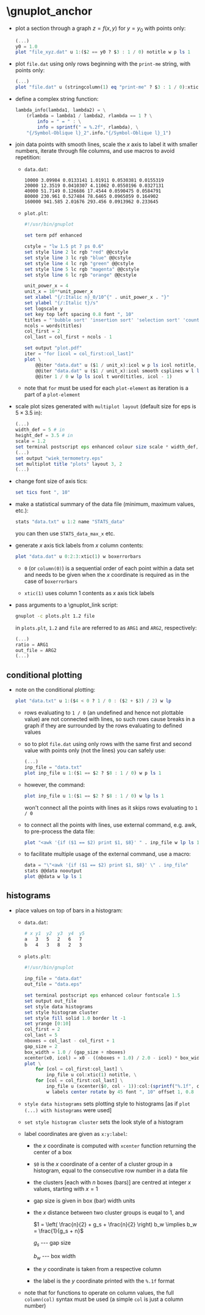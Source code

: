 
# \gnuplot_anchor

+ plot a section through a graph $z = f(x, y)$ for $y = y_0$ with points only:

	```octave
	(...)
	y0 = 1.0
	plot "file_xyz.dat" u 1:($2 == y0 ? $3 : 1 / 0) notitle w p ls 1
	```

+ plot `file.dat` using only rows beginning with the `print-me` string, with points only:

	```octave
	(...)
	plot "file.dat" u (stringcolumn(1) eq "print-me" ? $3 : 1 / 0):xticlabel(2) notitle w p ls 1
	```

+ define a complex string function:

	```octave
	lambda_info(lambda1, lambda2) = \
		(rlambda = lambda1 / lambda2, rlambda == 1 ? \
			info = " = " : \
			info = sprintf(" = %.2f", rlambda), \
		"{/Symbol-Oblique l}_2".info."{/Symbol-Oblique l}_1")
	```

+ join data points with smooth lines, scale the $x$ axis to label it with smaller numbers, iterate through file columns, and use macros to avoid repetition:

	+ `data.dat`:

		```
		10000 3.09984 0.0133141 1.01911 0.0530381 0.0155319
		20000 12.3519 0.0410307 4.11062 0.0550196 0.0327131
		40000 51.7149 0.126686 17.4544 0.0590475 0.0584791
		80000 230.961 0.527484 78.6465 0.0965059 0.164902
		160000 941.585 2.01676 293.456 0.0913962 0.233645
		```

	+ `plot.plt`:

		```octave
		#!/usr/bin/gnuplot

		set term pdf enhanced

		cstyle = "lw 1.5 pt 7 ps 0.6"
		set style line 2 lc rgb "red" @@cstyle
		set style line 3 lc rgb "blue" @@cstyle
		set style line 4 lc rgb "green" @@cstyle
		set style line 5 lc rgb "magenta" @@cstyle
		set style line 6 lc rgb "orange" @@cstyle

		unit_power_x = 4
		unit_x = 10**unit_power_x
		set xlabel "{/:Italic n}_0/10^{" . unit_power_x . "}"
		set ylabel "{/:Italic t}/s"
		set logscale y
		set key top left spacing 0.8 font ", 10"
		titles = "'bubble sort' 'insertion sort' 'selection sort' 'counting sort' 'radix sort'"
		ncols = words(titles)
		col_first = 2
		col_last = col_first + ncols - 1

		set output "plot.pdf"
		iter = "for [icol = col_first:col_last]"
		plot \
			@@iter "data.dat" u ($1 / unit_x):icol w p ls icol notitle, \
			@@iter "data.dat" u ($1 / unit_x):icol smooth csplines w l ls icol notitle, \
			@@iter 1 / 0 w lp ls icol t word(titles, icol - 1)
		```

	+ note that `for` must be used for each `plot-element` as iteration is a part of a `plot-element`

+ scale plot sizes generated with `multiplot layout` (default size for eps is $5 \times 3.5~\mathrm{in}$):

	```octave
	(...)
	width_def = 5 # in
	height_def = 3.5 # in
	scale = 1.2
	set terminal postscript eps enhanced colour size scale * width_def, scale * height_def fontscale 1.2
	(...)
	set output "wiek_termometry.eps"
	set multiplot title "plots" layout 3, 2
	(...)
	```

+ change font size of axis tics:

	```octave
	set tics font ", 10"
	```

+ make a statistical summary of the data file (minimum, maximum values, etc.):

	```octave
	stats "data.txt" u 1:2 name "STATS_data"
	```

	you can then use `STATS_data_max_x` etc.

+ generate $x$ axis tick labels from $x$ column contents:

	```octave
	plot "data.dat" u 0:2:3:xtic(1) w boxerrorbars
	```

	+ `0` (or `column(0)`) is a sequential order of each point within a data set and needs to be given when the $x$ coordinate is required as in the case of `boxerrorbars`

	+ `xtic(1)` uses column 1 contents as $x$ axis tick labels

+ pass arguments to a \gnuplot_link script:

	```bash
	gnuplot -c plots.plt 1.2 file
	```

	in `plots.plt`, `1.2` and `file` are referred to as `ARG1` and `ARG2`, respectively:

	```octave
	(...)
	ratio = ARG1
	out_file = ARG2
	(...)
	```

## conditional plotting

+ note on the conditional plotting:

	```octave
	plot "data.txt" u 1:($4 < 0 ? 1 / 0 : ($2 + $3) / 2) w lp
	```

	+ rows evaluating to `1 / 0` (an undefined and hence not plottable value) are not connected with lines, so such rows cause breaks in a graph if they are surrounded by the rows evaluating to defined values

	+ so to plot `file.dat` using only rows with the same first and second value with points only (not the lines) you can safely use:

		```octave
		(...)
		inp_file = "data.txt"
		plot inp_file u 1:($1 == $2 ? $8 : 1 / 0) w p ls 1
		```

	+ however, the command:

		```octave
		plot inp_file u 1:($1 == $2 ? $8 : 1 / 0) w lp ls 1
		```

		won't connect all the points with lines as it skips rows evaluating to `1 / 0`

	+ to connect all the points with lines, use external command, e.g. awk, to pre-process the data file:

		```octave
		plot "<awk '{if ($1 == $2) print $1, $8}' " . inp_file w lp ls 1
		```

	+ to facilitate multiple usage of the external command, use a macro:

		```octave
		data = "\"<awk '{if ($1 == $2) print $1, $8}' \" . inp_file"
		stats @@data nooutput
		plot @@data w lp ls 1
		```

## histograms

+ place values on top of bars in a histogram:

	+ `data.dat`:

		```bash
		# x	y1	y2	y3	y4	y5
		a	3	5	2	6	7
		b	4	3	8	2	3
		```

	+ `plots.plt`:

		```octave
		#!/usr/bin/gnuplot

		inp_file = "data.dat"
		out_file = "data.eps"

		set terminal postscript eps enhanced colour fontscale 1.5
		set output out_file
		set style data histograms
		set style histogram cluster
		set style fill solid 1.0 border lt -1
		set yrange [0:10]
		col_first = 2
		col_last = 5
		nboxes = col_last - col_first + 1
		gap_size = 2
		box_width = 1.0 / (gap_size + nboxes)
		xcenter(x0, icol) = x0 - ((nboxes + 1.0) / 2.0 - icol) * box_width
		plot \
			for [col = col_first:col_last] \
				inp_file u col:xtic(1) notitle, \
			for [col = col_first:col_last] \
				inp_file u (xcenter($0, col - 1)):col:(sprintf("%.1f", column(col))) notitle \
				w labels center rotate by 45 font ", 10" offset 1, 0.8
		```

	+ `style data histograms` sets plotting style to histograms [as if `plot (...) with histograms` were used]

	+ `set style histogram cluster` sets the look style of a histogram

	+ label coordinates are given as `x:y:label`:

		+ the $x$ coordinate is computed with `xcenter` function returning the center of a box

		+ `$0` is the $x$ coordinate of a center of a cluster group in a histogram, equal to the consecutive row number in a data file

		+ the clusters [each with $n$ boxes (bars)] are centred at integer $x$ values, starting with $x = 1$

		+ gap size is given in box (bar) width units

		+ the $x$ distance between two cluster groups is euqal to $1$, and

			$1 = \left( \frac{n}{2} + g_s + \frac{n}{2} \right) b_w \implies
				b_w = \frac{1}{g_s + n}$

			$g_s$ --- gap size

			$b_w$ --- box width

		+ the $y$ coordinate is taken from a respective column

		+ the label is the $y$ coordinate printed with the `%.1f` format

	+ note that for functions to operate on column values, the full `column(col)` syntax must be used (a simple `col` is just a column number)
